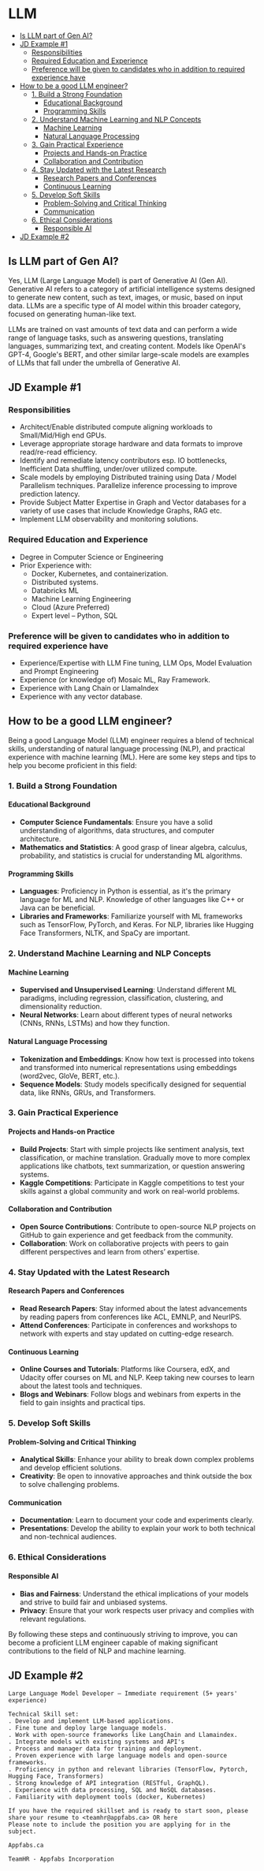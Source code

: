 # LLM

- [Is LLM part of Gen AI?](#is-llm-part-of-gen-ai)
- [JD Example #1](#jd-example-1)
  - [Responsibilities](#responsibilities)
  - [Required Education and Experience](#required-education-and-experience)
  - [Preference will be given to candidates who in addition to required experience have](#preference-will-be-given-to-candidates-who-in-addition-to-required-experience-have)
- [How to be a good LLM engineer?](#how-to-be-a-good-llm-engineer)
  - [1. Build a Strong Foundation](#1-build-a-strong-foundation)
    - [Educational Background](#educational-background)
    - [Programming Skills](#programming-skills)
  - [2. Understand Machine Learning and NLP Concepts](#2-understand-machine-learning-and-nlp-concepts)
    - [Machine Learning](#machine-learning)
    - [Natural Language Processing](#natural-language-processing)
  - [3. Gain Practical Experience](#3-gain-practical-experience)
    - [Projects and Hands-on Practice](#projects-and-hands-on-practice)
    - [Collaboration and Contribution](#collaboration-and-contribution)
  - [4. Stay Updated with the Latest Research](#4-stay-updated-with-the-latest-research)
    - [Research Papers and Conferences](#research-papers-and-conferences)
    - [Continuous Learning](#continuous-learning)
  - [5. Develop Soft Skills](#5-develop-soft-skills)
    - [Problem-Solving and Critical Thinking](#problem-solving-and-critical-thinking)
    - [Communication](#communication)
  - [6. Ethical Considerations](#6-ethical-considerations)
    - [Responsible AI](#responsible-ai)
- [JD Example #2](#jd-example-2)

## Is LLM part of Gen AI?

Yes, LLM (Large Language Model) is part of Generative AI (Gen AI). Generative AI refers to a category of artificial intelligence systems designed to generate new content, such as text, images, or music, based on input data. LLMs are a specific type of AI model within this broader category, focused on generating human-like text.

LLMs are trained on vast amounts of text data and can perform a wide range of language tasks, such as answering questions, translating languages, summarizing text, and creating content. Models like OpenAI's GPT-4, Google's BERT, and other similar large-scale models are examples of LLMs that fall under the umbrella of Generative AI.

## JD Example \#1

### Responsibilities

- Architect/Enable distributed compute aligning workloads to Small/Mid/High end GPUs.
- Leverage appropriate storage hardware and data formats to improve read/re-read efficiency.
- Identify and remediate latency contributors esp. IO bottlenecks, Inefficient Data shuffling, under/over utilized compute.
- Scale models by employing Distributed training using Data / Model Parallelism techniques. Parallelize inference processing to improve prediction latency.
- Provide Subject Matter Expertise in Graph and Vector databases for a variety of use cases that include Knowledge Graphs, RAG etc.
- Implement LLM observability and monitoring solutions.

### Required Education and Experience

- Degree in Computer Science or Engineering
- Prior Experience with:
  - Docker, Kubernetes, and containerization.
  - Distributed systems.
  - Databricks ML
  - Machine Learning Engineering
  - Cloud (Azure Preferred)
  - Expert level – Python, SQL

### Preference will be given to candidates who in addition to required experience have

- Experience/Expertise with LLM Fine tuning, LLM Ops, Model Evaluation and Prompt Engineering
- Experience (or knowledge of) Mosaic ML, Ray Framework.
- Experience with Lang Chain or LlamaIndex
- Experience with any vector database.

## How to be a good LLM engineer?

Being a good Language Model (LLM) engineer requires a blend of technical skills, understanding of natural language processing (NLP), and practical experience with machine learning (ML). Here are some key steps and tips to help you become proficient in this field:

### 1. Build a Strong Foundation

#### Educational Background

- **Computer Science Fundamentals**: Ensure you have a solid understanding of algorithms, data structures, and computer architecture.
- **Mathematics and Statistics**: A good grasp of linear algebra, calculus, probability, and statistics is crucial for understanding ML algorithms.

#### Programming Skills

- **Languages**: Proficiency in Python is essential, as it's the primary language for ML and NLP. Knowledge of other languages like C++ or Java can be beneficial.
- **Libraries and Frameworks**: Familiarize yourself with ML frameworks such as TensorFlow, PyTorch, and Keras. For NLP, libraries like Hugging Face Transformers, NLTK, and SpaCy are important.

### 2. Understand Machine Learning and NLP Concepts

#### Machine Learning

- **Supervised and Unsupervised Learning**: Understand different ML paradigms, including regression, classification, clustering, and dimensionality reduction.
- **Neural Networks**: Learn about different types of neural networks (CNNs, RNNs, LSTMs) and how they function.

#### Natural Language Processing

- **Tokenization and Embeddings**: Know how text is processed into tokens and transformed into numerical representations using embeddings (word2vec, GloVe, BERT, etc.).
- **Sequence Models**: Study models specifically designed for sequential data, like RNNs, GRUs, and Transformers.

### 3. Gain Practical Experience

#### Projects and Hands-on Practice

- **Build Projects**: Start with simple projects like sentiment analysis, text classification, or machine translation. Gradually move to more complex applications like chatbots, text summarization, or question answering systems.
- **Kaggle Competitions**: Participate in Kaggle competitions to test your skills against a global community and work on real-world problems.

#### Collaboration and Contribution

- **Open Source Contributions**: Contribute to open-source NLP projects on GitHub to gain experience and get feedback from the community.
- **Collaboration**: Work on collaborative projects with peers to gain different perspectives and learn from others’ expertise.

### 4. Stay Updated with the Latest Research

#### Research Papers and Conferences

- **Read Research Papers**: Stay informed about the latest advancements by reading papers from conferences like ACL, EMNLP, and NeurIPS.
- **Attend Conferences**: Participate in conferences and workshops to network with experts and stay updated on cutting-edge research.

#### Continuous Learning

- **Online Courses and Tutorials**: Platforms like Coursera, edX, and Udacity offer courses on ML and NLP. Keep taking new courses to learn about the latest tools and techniques.
- **Blogs and Webinars**: Follow blogs and webinars from experts in the field to gain insights and practical tips.

### 5. Develop Soft Skills

#### Problem-Solving and Critical Thinking

- **Analytical Skills**: Enhance your ability to break down complex problems and develop efficient solutions.
- **Creativity**: Be open to innovative approaches and think outside the box to solve challenging problems.

#### Communication

- **Documentation**: Learn to document your code and experiments clearly.
- **Presentations**: Develop the ability to explain your work to both technical and non-technical audiences.

### 6. Ethical Considerations

#### Responsible AI

- **Bias and Fairness**: Understand the ethical implications of your models and strive to build fair and unbiased systems.
- **Privacy**: Ensure that your work respects user privacy and complies with relevant regulations.

By following these steps and continuously striving to improve, you can become a proficient LLM engineer capable of making significant contributions to the field of NLP and machine learning.

## JD Example \#2

```text
Large Language Model Developer – Immediate requirement (5+ years' experience)

Technical Skill set:
. Develop and implement LLM-based applications.
. Fine tune and deploy large language models.
. Work with open-source frameworks like LangChain and Llamaindex.
. Integrate models with existing systems and API's
. Process and manager data for training and deployment.
. Proven experience with large language models and open-source frameworks.
. Proficiency in python and relevant libraries (TensorFlow, Pytorch, Hugging Face, Transformers)
. Strong knowledge of API integration (RESTful, GraphQL).
. Experience with data processing, SQL and NoSQL databases.
. Familiarity with deployment tools (docker, Kubernetes)

If you have the required skillset and is ready to start soon, please share your resume to <teamhr@appfabs.ca> OR here
Please note to include the position you are applying for in the subject.

Appfabs.ca

TeamHR - Appfabs Incorporation
```
